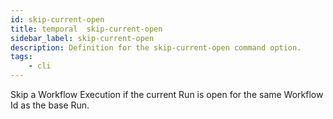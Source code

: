 ```yaml
---
id: skip-current-open
title: temporal  skip-current-open
sidebar_label: skip-current-open
description: Definition for the skip-current-open command option.
tags:
	- cli
---
```


Skip a Workflow Execution if the current Run is open for the same Workflow Id as the base Run.
